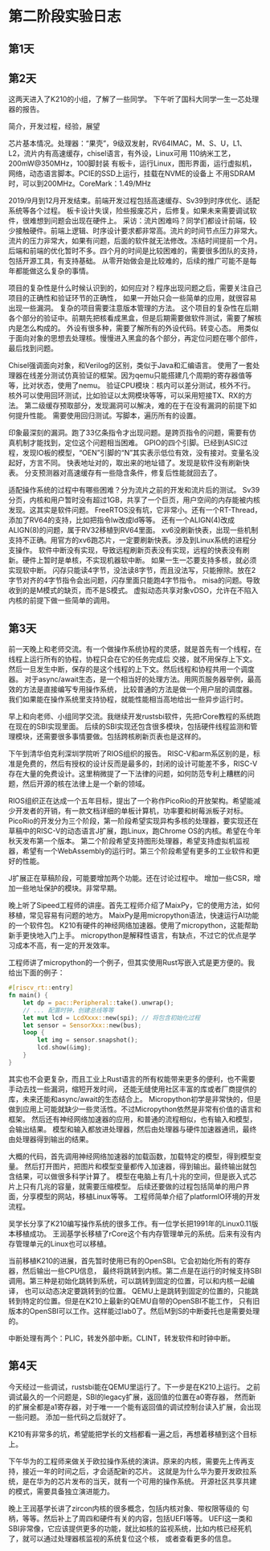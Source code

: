 # 第二阶段实验日志

## 第1天

## 第2天

这两天进入了K210的小组，了解了一些同学。
下午听了国科大同学一生一芯处理器的报告。

简介，开发过程，经验，展望

芯片基本情况。处理器：“果壳”，9级双发射，RV64IMAC，M、S、U，L1、L2，流片内有高速缓存，chisel语言，有外设，Linux可用
110纳米工艺，200mW@350MHz，100脚封装
有板卡，运行Linux，图形界面，运行虚拟机，网络，动态语言脚本。PCIE的SSD上运行，挂载在NVME的设备上
不用SDRAM时，可以到200MHz。CoreMark：1.49/MHz

2019/9月到12月开发结束。前端开发过程包括高速缓存、Sv39到时序优化、适配系统等各个过程。
板卡设计失误，险些报废芯片，后修复。如果未来需要调试软件，很难想到问题会出现在硬件上。
采访：流片困难吗？同学们都设计前端，较少接触硬件。前端上逻辑、时序设计要求都非常高。流片的时间节点压力非常大。
流片的压力非常大，如果有问题，后面的软件就无法修改。冻结时间提前一个月。
后端和前端的优化暂时不多。四个月的时间是比较困难的，需要很多团队的支持，包括开源工具，有支持基础。
从零开始做会是比较难的，后续的推广可能不是每年都能做这么复杂的事情。

项目的复杂性是什么时候认识到的，如何应对？程序出现问题之后，需要关注自己项目的正确性和验证环节的正确性，
如果一开始只会一些简单的应用，就很容易出现一些漏洞。
复杂的项目需要注意版本管理的方法。
这个项目的复杂性在后期各个部分的验证中。前期先把核看成黑盒，但是后期需要做软件测试，需要了解核内是怎么构成的。
外设有很多种，需要了解所有的外设代码。转变心态。
用类似于面向对象的思想去处理核。慢慢进入黑盒的各个部分，再定位问题在哪个部件，最后找到问题。

Chisel强调面向对象，和Verilog的区别，类似于Java和汇编语言。
使用了一套处理器在线差分测试仿真验证的框架。因为qemu只能搭建几个周期的寄存器值等等，比对状态，使用了nemu。
验证CPU模块：核内可以差分测试，核外不行。核外可以使用回环测试，比如验证以太网模块等等，可以采用短接TX、RX的方法。
第二级缓存预取部分，发现漏洞可以解决，难的在于在没有漏洞的前提下如何提升性能。
需要使用回归测试。写脚本，遍历所有的设置。

印象最深刻的漏洞。跑了33亿条指令才出现问题。是跨页指令的问题，需要有仿真机制才能找到，定位这个问题相当困难。
GPIO的四个引脚。已经到ASIC过程，发现IO板的模型，“OEN”引脚的“N”其实表示低位有效，没有接对。变量名没起好，方言不同。
快表地址对的，取出来的地址错了。发现是软件没有刷新快表。
分支预测器对高速缓存有一些隐含条件，修复后性能就回去了。

适配操作系统的过程中有哪些困难？分为流片之前的开发和流片后的测试。
Sv39分页，内核和用户暂时没有超过1GB，共享了一个巨页，用户空间的内存能被内核发现。这其实是软件问题。
FreeRTOS没有坑，它非常小。还有一个RT-Thread，添加了RV64的支持，比如把指令lw改成ld等等。
还有一个ALIGN(4)改成ALIGN(8)的问题，属于RV32移植到RV64里面。
xv6没刷新快表，出现一些机制支持不正确。用官方的xv6跑芯片，一定要刷新快表。涉及到Linux系统的进程分支操作。
软件中断没有实现，导致远程刷新页表没有实现，远程的快表没有刷新。硬件上暂时是单核，不实现机器软中断。
如果一生一芯要支持多核，就必须实现软中断。
闪存只能读4字节，没法读8字节，而且没法写，只能擦除。放在2字节对齐的4字节指令会出问题，闪存里面只能跑4字节指令。
misa的问题。导致收到的是M模式的缺页，而不是S模式。
虚拟动态共享对象vDSO，允许在不陷入内核的前提下做一些简单的调用。

## 第3天

前一天晚上和老师交流。有一个做操作系统协程的灵感，就是首先有一个线程，在线程上运行所有的协程，协程只会在它的任务完成后
交接，就不用保存上下文。然后一旦发生中断，保存的是这个线程的上下文。然后线程和协程共用一个调度器。
对于async/await生态，是一个相当好的处理方法。用网页服务器举例，最高效的方法是直接编写专用操作系统，
比较普通的方法是做一个用户层的调度器。我们如果能在操作系统里支持协程，就能性能相当高地给出一些异步运行时。

早上和向老师、小组同学交流。我继续开发rustsbi软件，先把rCore教程的系统跑在现在的SBI实现里面。
后续的SBI实现还包含很多模块，包括硬件线程监测和管理模块，还需要很多事情要做。包括跨核刷新页表也是这样的。

下午到清华伯克利深圳学院听了RIOS组织的报告。
RISC-V和arm系区别的是，标准是免费的，然后有授权的设计反而是最多的，封闭的设计可能差不多，RISC-V存在大量的免费设计。这里稍微提了一下法律的问题，如何防范专利上糟糕的问题，然后开源的核在法律上是一个新的领域。

RIOS组织正在达成一个五年目标，提出了一个称作PicoRio的开放架构。希望能减少开发者的开销，有一款文档详细的单板计算机，功率要和树莓派板子对标。
PicoRio的开发分为三个阶段，第一阶段希望实现异构多核的处理器，要实现还在草稿中的RISC-V的动态语言J扩展，跑Linux，跑Chrome OS的内核。希望在今年秋天发布第一个版本。
第二个阶段希望支持图形处理器，希望支持虚拟机监视器，希望有一个WebAssembly的运行时。第三个阶段希望有更多的工业软件和更好的性能。

J扩展正在草稿阶段，可能要增加两个功能。还在讨论过程中。
增加一些CSR，增加一些地址保护的模块。非常早期。

晚上听了Sipeed工程师的讲座。首先工程师介绍了MaixPy，它的使用方法，如何移植，常见容易有问题的地方。
MaixPy是用micropython语法，快速运行AI功能的一个软件包。
K210有硬件的神经网络加速器。使用了micropython，这能帮助新手更快地入门上手。
micropython是解释性语言，有缺点，不过它的优点是学习成本不高，有一定的开发效率。

工程师讲了micropython的一个例子，但其实使用Rust写嵌入式是更方便的。我给出下面的例子：

```rust
#[riscv_rt::entry]
fn main() {
    let dp = pac::Peripheral::take().unwrap();
    // ... 配置时钟，创建总线等等
    let mut lcd = LcdXxxx::new(spi); // 将包含初始化过程
    let sensor = SensorXxx::new(bus);
    loop {
        let img = sensor.snapshot();
        lcd.show(&img);
    }
}
```

其实也不会更复杂，而且工业上Rust语言的所有权能带来更多的便利，也不需要手动去找一些漏洞，缩短开发时间，
还能无缝使用社区丰富的库或者厂商提供的库，未来还能和async/await的生态结合上。
Micropython初学是非常快的，但是做到应用上可能就缺少一些灵活性。不过Micropython依然是非常有价值的语言和框架。
然后还有神经网络加速器的应用，和普通的流程相似，也有输入和模型，会输出结果。
模型和输入都放进处理器，然后由处理器与硬件加速器通讯，最终由处理器得到输出的结果。

大概的代码，首先调用神经网络加速器的加载函数，加载特定的模型，得到模型变量。
然后打开图片，把图片和模型变量都传入加速器，得到输出。最终输出就包含结果，可以做很多科学计算了。
模型在电脑上有几十兆的空间，但是嵌入式芯片上只有几兆的容量，就需要压缩模型。
后续还要做的过程包括简单的用户界面，分享模型的网站，移植Linux等等。
工程师简单介绍了platformIO环境的开发流程。

吴学长分享了K210编写操作系统的很多工作。有一位学长把1991年的Linux0.11版本移植成功。
王润基学长移植了rCore这个有内存管理单元的系统。后来有没有内存管理单元的Linux也可以移植。

当前移植K210的进展，首先暂时使用已有的OpenSBI。它会初始化所有的寄存器，然后输出一些CPU信息，
最终将跳转到内核。第二点是在运行的时候支持SBI调用。第三种是初始化跳转到系统，可以跳转到固定的位置，可以和内核一起编译，
也可以动态决定要跳转到的位置。
QEMU上是跳转到固定的位置的，只能跳转到特定的位置。但是在K210上最新的QEMU自带的OpenSBI不能工作，
只有旧版本的OpenSBI可以工作。这样能过lab0了。然后M到S的中断委托也是需要处理的。

中断处理有两个：PLIC，转发外部中断。CLINT，转发软件和时钟中断。

## 第4天

今天经过一些调试，rustsbi能在QEMU里运行了。下一步是在K210上运行。
之前调试最久的一个问题是，SBI的legacy扩展，返回值的位置在a0寄存器，
然而新的扩展全都是a1寄存器，对于唯一一个能有返回值的调试控制台读入扩展，会出现一些问题。
添加一些代码之后就好了。

K210有非常多的坑，希望能把学长的文档都看一遍之后，再想着移植到这个目标上。

下午华为的工程师来做关于欧拉操作系统的演讲。原来的内核，需要先上传再支持，接近一年的时间之后，才会适配新的芯片。
这就是为什么华为要开发欧拉系统，是在华为的芯片发布的当天，就有一个可用的操作系统。
开源社区共享共建的模式，需要具备独立演进能力。

晚上王润基学长讲了zircon内核的很多概念，包括内核对象、带权限等级的
句柄，等等。然后补上了周四和硬件有关的内容，包括UEFI等等。
UEFI这一类和SBI非常像，它应该提供更多的功能，就比如核的监视系统，比如内核已经死机了，就可以通过处理器核监视的系统复位这个核，
或者查看更多的信息。
